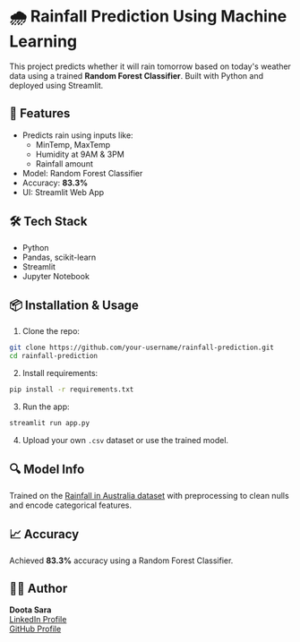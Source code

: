 
# 🌧️ Rainfall Prediction Using Machine Learning

This project predicts whether it will rain tomorrow based on today's weather data using a trained **Random Forest Classifier**. Built with Python and deployed using Streamlit.

## 🚀 Features
- Predicts rain using inputs like:
  - MinTemp, MaxTemp
  - Humidity at 9AM & 3PM
  - Rainfall amount
- Model: Random Forest Classifier
- Accuracy: **83.3%**
- UI: Streamlit Web App

## 🛠️ Tech Stack
- Python
- Pandas, scikit-learn
- Streamlit
- Jupyter Notebook

## 📦 Installation & Usage

1. Clone the repo:
```bash
git clone https://github.com/your-username/rainfall-prediction.git
cd rainfall-prediction
```

2. Install requirements:
```bash
pip install -r requirements.txt
```

3. Run the app:
```bash
streamlit run app.py
```

4. Upload your own `.csv` dataset or use the trained model.

## 🔍 Model Info
Trained on the [Rainfall in Australia dataset](https://www.kaggle.com/jsphyg/weather-dataset-rattle-package) with preprocessing to clean nulls and encode categorical features.

## 📈 Accuracy
Achieved **83.3%** accuracy using a Random Forest Classifier.


## 🙋‍♀️ Author
**Doota Sara**  
[LinkedIn Profile](https://www.linkedin.com/in/dootasara)  
[GitHub Profile](https://github.com/Dootasara45)

